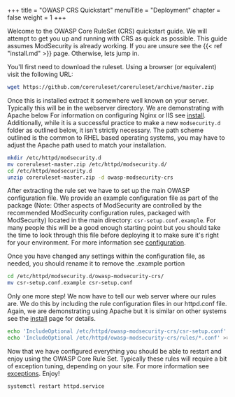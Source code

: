 +++
title = "OWASP CRS Quickstart"
menuTitle = "Deployment"
chapter = false
weight = 1
+++

Welcome to the OWASP Core RuleSet (CRS) quickstart guide. We will
attempt to get you up and running with CRS as quick as possible. This
guide assumes ModSecurity is already working. If you are unsure see the
{{< ref "install.md" >}} page. Otherwise, lets jump in.

You'll first need to download the ruleset. Using a browser (or
equivalent) visit the following URL:

```bash
wget https://github.com/coreruleset/coreruleset/archive/master.zip
```

Once this is installed extract it somewhere well known on your server.
Typically this will be in the webserver directory. We are demonstrating
with Apache below For information on configuring Nginx or IIS see
[install](install.md). Additionally, while it is a
successful practice to make a new `modsecurity.d` folder as outlined
below, it isn't strictly necessary. The path scheme outlined is the
common to RHEL based operating systems, you may have to adjust the
Apache path used to match your installation.

```bash
mkdir /etc/httpd/modsecurity.d
mv coreruleset-master.zip /etc/httpd/modsecurity.d/
cd /etc/httpd/modsecurity.d
unzip coreruleset-master.zip -d owasp-modsecurity-crs
```

After extracting the rule set we have to set up the main OWASP
configuration file. We provide an example configuration file as part of
the package (Note: Other aspects of ModSecurity are controlled by the
recommended ModSecurity configuration rules, packaged with ModSecurity)
located in the main directory: `csr-setup.conf.example`. For many people
this will be a good enough starting point but you should take the time
to look through this file before deploying it to make sure it's right
for your environment. For more information see [configuration](configuration.md).

Once you have changed any settings within the configuration file, as
needed, you should rename it to remove the .example portion

```bash
cd /etc/httpd/modsecurity.d/owasp-modsecurity-crs/
mv csr-setup.conf.example csr-setup.conf
```

Only one more step! We now have to tell our web server where our rules
are. We do this by including the rule configuration files in our
httpd.conf file. Again, we are demonstrating using Apache but it is
similar on other systems see the [install](install.md) page for details.

```bash
echo 'IncludeOptional /etc/httpd/owasp-modsecurity-crs/csr-setup.conf' >> /etc/httpd/conf/httpd.conf
echo 'IncludeOptional /etc/httpd/owasp-modsecurity-crs/rules/*.conf' >> /etc/httpd/conf/httpd.conf
```

Now that we have configured everything you should be able to restart and
enjoy using the OWASP Core Rule Set. Typically these rules will require
a bit of exception tuning, depending on your site. For more information
see [exceptions](exceptions.md). Enjoy!

```bash
systemctl restart httpd.service
```

